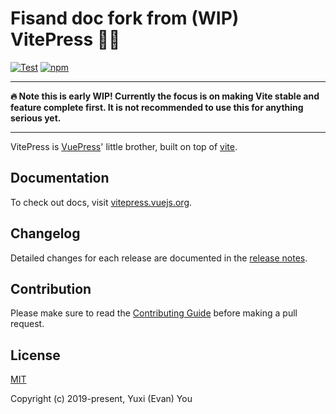 # Fisand doc fork from (WIP) VitePress 📝💨

[![Test](https://github.com/vuejs/vitepress/workflows/Test/badge.svg)](https://github.com/vuejs/vitepress/actions)
[![npm](https://img.shields.io/npm/v/vitepress)](https://www.npmjs.com/package/vitepress)

---

**:fire: Note this is early WIP! Currently the focus is on making Vite stable and feature complete first. It is not recommended to use this for anything serious yet.**

---

VitePress is [VuePress](http://vuepress.vuejs.org/)' little brother, built on top of [vite](https://github.com/vuejs/vite).

## Documentation

To check out docs, visit [vitepress.vuejs.org](https://vitepress.vuejs.org).

## Changelog

Detailed changes for each release are documented in the [release notes](https://github.com/vuejs/vitepress/releases).

## Contribution

Please make sure to read the [Contributing Guide](https://github.com/zouhangwithsweet/fisand-doc/blob/feat_fisand_doc/.github/contributing.md) before making a pull request.

## License

[MIT](https://opensource.org/licenses/MIT)

Copyright (c) 2019-present, Yuxi (Evan) You
